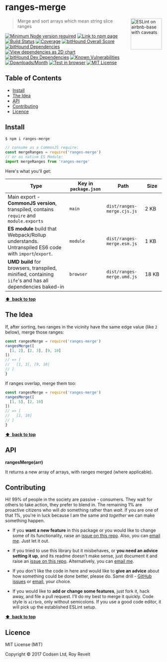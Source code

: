 # ranges-merge

<a href="https://github.com/revelt/eslint-on-airbnb-base-badge" style="float: right; padding: 0 0 20px 20px;"><img src="https://cdn.rawgit.com/revelt/eslint-on-airbnb-base-badge/0c3e46c9/lint-badge.svg" alt="ESLint on airbnb-base with caveats" width="100" align="right"></a>

> Merge and sort arrays which mean string slice ranges

[![Minimum Node version required][node-img]][node-url]
[![Link to npm page][npm-img]][npm-url]
[![Build Status][travis-img]][travis-url]
[![Coverage][cov-img]][cov-url]
[![bitHound Overall Score][overall-img]][overall-url]
[![bitHound Dependencies][deps-img]][deps-url]
[![View dependencies as 2D chart][deps2d-img]][deps2d-url]
[![bitHound Dev Dependencies][dev-img]][dev-url]
[![Known Vulnerabilities][vulnerabilities-img]][vulnerabilities-url]
[![Downloads/Month][downloads-img]][downloads-url]
[![Test in browser][runkit-img]][runkit-url]
[![MIT License][license-img]][license-url]

## Table of Contents

<!-- START doctoc generated TOC please keep comment here to allow auto update -->
<!-- DON'T EDIT THIS SECTION, INSTEAD RE-RUN doctoc TO UPDATE -->


- [Install](#install)
- [The Idea](#the-idea)
- [API](#api)
- [Contributing](#contributing)
- [Licence](#licence)

<!-- END doctoc generated TOC please keep comment here to allow auto update -->

## Install

```bash
$ npm i ranges-merge
```

```js
// consume as a CommonJS require:
const mergeRanges = require('ranges-merge')
// or as native ES Module:
import mergeRanges from 'ranges-merge'
```

Here's what you'll get:

Type            | Key in `package.json` | Path  | Size
----------------|-----------------------|-------|--------
Main export - **CommonJS version**, transpiled, contains `require` and `module.exports` | `main`                | `dist/ranges-merge.cjs.js` | 2&nbsp;KB
**ES module** build that Webpack/Rollup understands. Untranspiled ES6 code with `import`/`export`. | `module`              | `dist/ranges-merge.esm.js` | 1&nbsp;KB
**UMD build** for browsers, transpiled, minified, containing `iife`'s and has all dependencies baked-in | `browser`            | `dist/ranges-merge.umd.js` | 18&nbsp;KB

**[⬆ &nbsp;back to top](#)**

## The Idea

If, after sorting, two ranges in the vicinity have the same edge value (like `2` below), merge those ranges:

```js
const rangesMerge = require('ranges-merge')
rangesMerge([
  [1, 2], [2, 3], [9, 10]
])
// => [
//   [1, 3], [9, 10]
// ]
}
```

If ranges overlap, merge them too:

```js
const rangesMerge = require('ranges-merge')
rangesMerge([
  [1, 5], [2, 10]
])
// => [
//   [1, 10]
// ]
}
```

**[⬆ &nbsp;back to top](#)**

## API

**rangesMerge(arr)**

It returns a new array of arrays, with ranges merged (where applicable).

## Contributing

Hi! 99% of people in the society are passive - consumers. They wait for others to take action, they prefer to blend in. The remaining 1% are proactive citizens who will _do_ something rather than _wait_. If you are one of that 1%, you're in luck because I am the same and _together_ we can make something happen.

* If you **want a new feature** in this package or you would like to change some of its functionality, raise an [issue on this repo](https://github.com/codsen/ranges-merge/issues). Also, you can [email me](mailto:roy@codsen.com). Just let it out.

* If you tried to use this library but it misbehaves, or **you need an advice setting it up**, and its readme doesn't make sense, just document it and raise an [issue on this repo](https://github.com/codsen/ranges-merge/issues). Alternatively, you can [email me](mailto:roy@codsen.com).

* If you don't like the code in here and would like to **give an advice** about how something could be done better, please do. Same drill - [GitHub issues](https://github.com/codsen/ranges-merge/issues) or [email](mailto:roy@codsen.com), your choice.

* If you would like to **add or change some features**, just fork it, hack away, and file a pull request. I'll do my best to merge it quickly. Code style is `airbnb`, only without semicolons. If you use a good code editor, it will pick up the established ESLint setup.

**[⬆ &nbsp;back to top](#)**

## Licence

MIT License (MIT)

Copyright © 2017 Codsen Ltd, Roy Revelt

[node-img]: https://img.shields.io/node/v/ranges-merge.svg?style=flat-square&label=works%20on%20node
[node-url]: https://www.npmjs.com/package/ranges-merge

[npm-img]: https://img.shields.io/npm/v/ranges-merge.svg?style=flat-square&label=release
[npm-url]: https://www.npmjs.com/package/ranges-merge

[travis-img]: https://img.shields.io/travis/codsen/ranges-merge.svg?style=flat-square
[travis-url]: https://travis-ci.org/codsen/ranges-merge

[cov-img]: https://coveralls.io/repos/github/codsen/ranges-merge/badge.svg?style=flat-square?branch=master
[cov-url]: https://coveralls.io/github/codsen/ranges-merge?branch=master

[overall-img]: https://img.shields.io/bithound/code/github/codsen/ranges-merge.svg?style=flat-square
[overall-url]: https://www.bithound.io/github/codsen/ranges-merge

[deps-img]: https://img.shields.io/bithound/dependencies/github/codsen/ranges-merge.svg?style=flat-square
[deps-url]: https://www.bithound.io/github/codsen/ranges-merge/master/dependencies/npm

[deps2d-img]: https://img.shields.io/badge/deps%20in%202D-see_here-08f0fd.svg?style=flat-square
[deps2d-url]: http://npm.anvaka.com/#/view/2d/ranges-merge

[dev-img]: https://img.shields.io/bithound/devDependencies/github/codsen/ranges-merge.svg?style=flat-square
[dev-url]: https://www.bithound.io/github/codsen/ranges-merge/master/dependencies/npm

[vulnerabilities-img]: https://snyk.io/test/github/codsen/ranges-merge/badge.svg?style=flat-square
[vulnerabilities-url]: https://snyk.io/test/github/codsen/ranges-merge

[downloads-img]: https://img.shields.io/npm/dm/ranges-merge.svg?style=flat-square
[downloads-url]: https://npmcharts.com/compare/ranges-merge

[runkit-img]: https://img.shields.io/badge/runkit-test_in_browser-a853ff.svg?style=flat-square
[runkit-url]: https://npm.runkit.com/ranges-merge

[license-img]: https://img.shields.io/npm/l/ranges-merge.svg?style=flat-square
[license-url]: https://github.com/codsen/ranges-merge/blob/master/license.md
